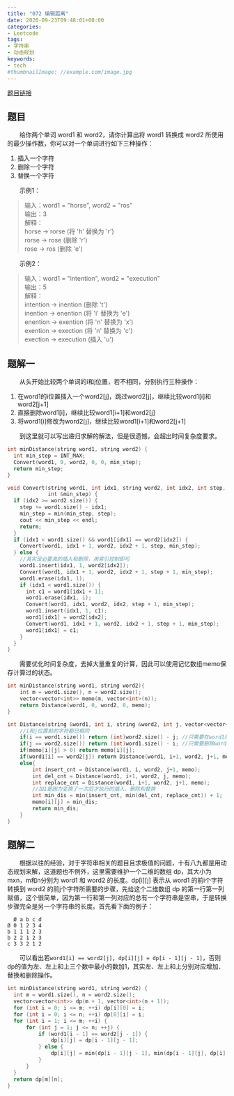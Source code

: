 ```yaml
---
title: "072 编辑距离"
date: 2020-09-23T09:48:01+08:00
categories:
- Leetcode
tags:
- 字符串
- 动态规划
keywords:
- tech
#thumbnailImage: //example.com/image.jpg
---
```

[题目链接](https://leetcode-cn.com/problems/edit-distance/)
<!--more-->
## 题目
　　给你两个单词 word1 和 word2，请你计算出将 word1 转换成 word2 所使用的最少操作数，你可以对一个单词进行如下三种操作：
1. 插入一个字符
2. 删除一个字符
3. 替换一个字符

　　示例1：
> 输入：word1 = "horse", word2 = "ros"  
输出：3  
解释：  
horse -> rorse (将 'h' 替换为 'r')  
rorse -> rose (删除 'r')  
rose -> ros (删除 'e')

　　示例2：
> 输入：word1 = "intention", word2 = "execution"  
输出：5  
解释：  
intention -> inention (删除 't')  
inention -> enention (将 'i' 替换为 'e')  
enention -> exention (将 'n' 替换为 'x')  
exention -> exection (将 'n' 替换为 'c')  
exection -> execution (插入 'u')

## 题解一
　　从头开始比较两个单词的i和j位置，若不相同，分别执行三种操作：
1. 在word1的i位置插入一个word2[j]，跳过word2[j]，继续比较word1[i]和word2[j+1]
2. 直接删除word1[i]，继续比较word1[i+1]和word2[j]
3. 将word1[i]修改为word2[j]，继续比较word1[i+1]和word2[j+1]

　　到这里就可以写出递归求解的解法，但是很遗憾，会超出时间复杂度要求。

```cpp
int minDistance(string word1, string word2) {
  int min_step = INT_MAX;
  Convert(word1, 0, word2, 0, 0, min_step);
  return min_step;
}

void Convert(string word1, int idx1, string word2, int idx2, int step,
             int &min_step) {
  if (idx2 >= word2.size()) {
    step += word1.size() - idx1;
    min_step = min(min_step, step);
    cout << min_step << endl;
    return;
  }
  if (idx1 < word1.size() && word1[idx1] == word2[idx2]) {
    Convert(word1, idx1 + 1, word2, idx2 + 1, step, min_step);
  } else {
    //其实没必要真的插入和删除，用索引控制即可
    word1.insert(idx1, 1, word2[idx2]);
    Convert(word1, idx1 + 1, word2, idx2 + 1, step + 1, min_step);
    word1.erase(idx1, 1);
    if (idx1 < word1.size()) {
      int c1 = word1[idx1 + 1];
      word1.erase(idx1, 1);
      Convert(word1, idx1, word2, idx2, step + 1, min_step);
      word1.insert(idx1, 1, c1);
      word1[idx1] = word2[idx2];
      Convert(word1, idx1 + 1, word2, idx2 + 1, step + 1, min_step);
      word1[idx1] = c1;
    }
  }
}
```

　　需要优化时间复杂度，去掉大量重复的计算，因此可以使用记忆数组memo保存计算过的状态。

```cpp
int minDistance(string word1, string word2){
    int m = word1.size(), n = word2.size();
    vector<vector<int>> memo(m, vector<int>(n));
    return Distance(word1, 0, word2, 0, memo);
}

int Distance(string &word1, int i, string &word2, int j, vector<vector<int>> &memo){
    //i和j位置前的字符都已相同
    if(i == word1.size()) return (int)word2.size() - j; //只需要在word1尾部增加
    if(j == word2.size()) return (int)word1.size() - i; //只需要删除word1尾部
    if(memo[i][j] > 0) return memo[i][j];
    if(word1[i] == word2[j]) return Distance(word1, i+1, word2, j+1, memo);
    else{
        int insert_cnt = Distance(word1, i, word2, j+1, memo);
        int del_cnt = Distance(word1, i+1, word2, j, memo);
        int replace_cnt = Distance(word1, i+1, word2, j+1, memo);
        //加1是因为变换了一次后才执行的插入、删除和替换
        int min_dis = min(insert_cnt, min(del_cnt, replace_cnt)) + 1;
        memo[i][j] = min_dis;
        return min_dis;
    }
}
```

## 题解二
　　根据以往的经验，对于字符串相关的题目且求极值的问题，十有八九都是用动态规划来解，这道题也不例外，这里需要维护一个二维的数组 dp，其大小为 mxn，m和n分别为 word1 和 word2 的长度。dp[i][j] 表示从 word1 的前i个字符转换到 word2 的前j个字符所需要的步骤，先给这个二维数组 dp 的第一行第一列赋值，这个很简单，因为第一行和第一列对应的总有一个字符串是空串，于是转换步骤完全是另一个字符串的长度。首先看下面的例子：

```
  Ø a b c d
Ø 0 1 2 3 4
b 1 1 1 2 3
b 2 2 1 2 3
c 3 3 2 1 2
```
　　可以看出若`word1[i] == word2[j]`，`dp[i][j] = dp[i - 1][j - 1]`，否则dp的值为左、左上和上三个数中最小的数加1，其实左、左上和上分别对应增加、替换和删除操作。

```cpp
int minDistance(string word1, string word2) {
  int m = word1.size(), n = word2.size();
  vector<vector<int>> dp(m + 1, vector<int>(n + 1));
  for (int i = 0; i <= m; ++i) dp[i][0] = i;
  for (int i = 0; i <= n; ++i) dp[0][i] = i;
  for (int i = 1; i <= m; ++i) {
      for (int j = 1; j <= n; ++j) {
          if (word1[i - 1] == word2[j - 1]) {
              dp[i][j] = dp[i - 1][j - 1];
          } else {
              dp[i][j] = min(dp[i - 1][j - 1], min(dp[i - 1][j], dp[i][j - 1])) + 1;
          }
      }
  }
  return dp[m][n];
}
```
